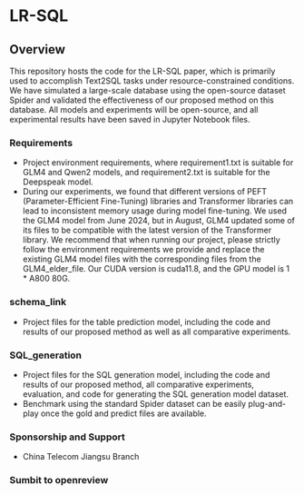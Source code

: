 # LR-SQL


## Overview
This repository hosts the code for the LR-SQL paper, which is primarily used to accomplish Text2SQL tasks under resource-constrained conditions. We have simulated a large-scale database using the open-source dataset Spider and validated the effectiveness of our proposed method on this database. All models and experiments will be open-source, and all experimental results have been saved in Jupyter Notebook files.

### Requirements
- Project environment requirements, where requirement1.txt is suitable for GLM4 and Qwen2 models, and requirement2.txt is suitable for the Deepspeak model.
- During our experiments, we found that different versions of PEFT (Parameter-Efficient Fine-Tuning) libraries and Transformer libraries can lead to inconsistent memory usage during model fine-tuning. We used the GLM4 model from June 2024, but in August, GLM4 updated some of its files to be compatible with the latest version of the Transformer library. We recommend that when running our project, please strictly follow the environment requirements we provide and replace the existing GLM4 model files with the corresponding files from the GLM4_elder_file. Our CUDA version is cuda11.8, and the GPU model is 1 * A800 80G.

### schema_link
- Project files for the table prediction model, including the code and results of our proposed method as well as all comparative experiments.


### SQL_generation
- Project files for the SQL generation model, including the code and results of our proposed method, all comparative experiments, evaluation, and code for generating the SQL generation model dataset.
- Benchmark using the standard Spider dataset can be easily plug-and-play once the gold and predict files are available.
  
### Sponsorship and Support
- China Telecom Jiangsu Branch


### Sumbit to openreview



